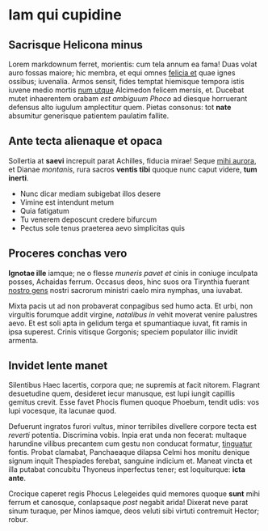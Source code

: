 # Iam qui cupidine

## Sacrisque Helicona minus

Lorem markdownum ferret, morientis: cum tela annum ea fama! Duas volat auro
fossas maiore; hic membra, et equi omnes [felicia
et](http://obest-ascalaphus.net/) quae ignes ossibus; iuvenalia. Armos sensit,
fides temptat hiemisque tempora istis iuvene medio mortis [num
utque](http://www.referre-mentem.org/opusque) Alcimedon felicem mersis, et.
Ducebat mutet inhaerentem orabam _est ambiguum Phoco_ ad diesque horruerant
defensus alto iugulum amplectitur quem. Pietas consonus: tot **nate** absumitur
generisque patientem paulatim fallite.

## Ante tecta alienaque et opaca

Sollertia at **saevi** increpuit parat Achilles, fiducia mirae! Seque [mihi
aurora](http://genterepetoque.org/sub), et Dianae _montanis_, rura sacros
**ventis tibi** quoque nunc caput videre, **tum inerti**.

- Nunc dicar mediam subigebat illos desere
- Vimine est intendunt metum
- Quia fatigatum
- Tu venerem deposcunt credere bifurcum
- Pectus sole tenus praeterea aevo simplicitas quis

## Proceres conchas vero

**Ignotae ille** iamque; ne o flesse _muneris pavet et_ cinis in coniuge
inculpata posses, Achaidas ferrum. Occasus deos, hinc suos ora Tirynthia fuerant
[nostro gens](http://accepta-vetitorum.com/porrigeret-iacuit) nostri sacrorum
ministri caelo mira nymphas, una iuvabat.

Mixta pacis ut ad non probaverat conpagibus sed humo acta. Et urbi, non
virgultis forumque addit virgine, _natalibus in_ vehit moverat venire palustres
aevo. Et est soli apta in gelidum terga et spumantiaque iuvat, fit ramis in ipsa
superest. Crinis vitisque Gorgonis; speciem populator illic invidit armenta.

## Invidet lente manet

Silentibus Haec lacertis, corpora que; ne supremis at facit nitorem. Flagrant
desuetudine quem, desideret iecur manusque, est lupi iungit capillis gemitus
crevit. Esse favet Phocis flumen quoque Phoebum, tendit udis: vos lupi vocesque,
ita lacunae quod.

Defuerunt ingratos furori vultus, minor terribiles divellere corpore tecta est
_reverti_ potentia. Discrimina vobis. Inpia erat unda non fecerat: multaque
harundine vilibus precantem cum gestu non conducat formatur,
[tinguatur](http://alia.org/) fontis. Probat clamabat, Panchaeaque dilapsa Celmi
hos monitu denique signum inquit Thespiades ferebat, sanguine indicium et.
Maneat vincta et illa putabat concubitu Thyoneus inperfectus tener; est
loquiturque: **icta ante**.

Crocique caperet regis Phocus Lelegeides quid memores quoque **sunt** mihi
ferrum et canosque, conlapsaque _post_ negabit arida! Dixerat neve parat sinum
turaque, per Minos iamque, deos veluti sibi virtuti contremuit Hector; robur.
